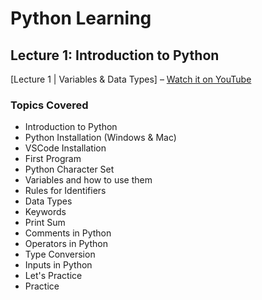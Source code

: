 # Python Learning

## Lecture 1: Introduction to Python

[Lecture 1 | Variables & Data Types] – [Watch it on YouTube](https://www.youtube.com/watch?v=t2_Q2BRzeEE&list=PLGjplNEQ1it8-0CmoljS5yeV-GlKSUEt0&index=1)

### **Topics Covered**

- Introduction to Python
- Python Installation (Windows & Mac)
- VSCode Installation
- First Program
- Python Character Set
- Variables and how to use them
- Rules for Identifiers
- Data Types
- Keywords
- Print Sum
- Comments in Python
- Operators in Python
- Type Conversion
- Inputs in Python
- Let's Practice
- Practice
